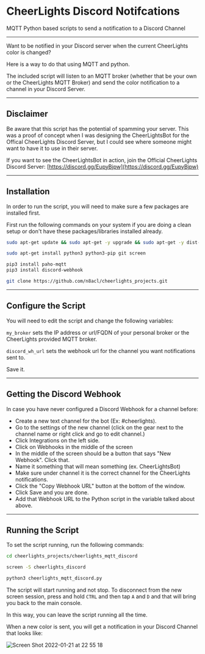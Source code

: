 # CheerLights Discord Notifcations
MQTT Python based scripts to send a notification to a Discord Channel 

---

Want to be notified in your Discord server when the current CheerLights color is changed?

Here is a way to do that using MQTT and python.

The included script will listen to an MQTT broker (whether that be your own or the CheerLights MQTT Broker) and send the color notification to a channel in your Discord Server.

---
## Disclaimer

Be aware that this script has the potential of spamming your server. This was a proof of concept when I was designing the CheerLightsBot for the Offical CheerLights Discord Server, but I could see where someone might want to have it to use in their server. 

If you want to see the CheerLightsBot in action, join the Official CheerLights Discord Server: [https://discord.gg/EupyBjpw](https://discord.gg/EupyBjpw)

---

## Installation

In order to run the script, you will need to make sure a few packages are installed first.

First run the following commands on your system if you are doing a clean setup or don't have these packages/libraries installed already.

```bash
sudo apt-get update && sudo apt-get -y upgrade && sudo apt-get -y dist-upgrade && sudo apt-get -y autoremove

sudo apt-get install python3 python3-pip git screen

pip3 install paho-mqtt
pip3 install discord-webhook

git clone https://github.com/n8acl/cheerlights_projects.git
```

---

## Configure the Script

You will need to edit the script and change the following variables:

```my_broker``` sets the IP address or url/FQDN of your personal broker or the CheerLights provided MQTT broker.

```discord_wh_url``` sets the webhook url for the channel you want notifications sent to.

Save it.

---

## Getting the Discord Webhook

In case you have never configured a Discord Webhook for a channel before:

- Create a new text channel for the bot (Ex: #cheerlights).
- Go to the settings of the new channel (click on the gear next to the channel name or right click and go to edit channel.)
- Click Integrations on the left side.
- Click on Webhooks in the middle of the screen
- In the middle of the screen should be a button that says "New Webhook". Click that.
- Name it something that will mean something (ex. CheerLightsBot)
- Make sure under channel it is the correct channel for the CheerLights notifications.
- Click the "Copy Webhook URL" button at the bottom of the window. 
- Click Save and you are done.
- Add that Webhook URL to the Python script in the variable talked about above.

---

## Running the Script

To set the script running, run the following commands:

```bash
cd cheerlights_projects/cheerlights_mqtt_discord

screen -S cheerlights_discord

python3 cheerlights_mqtt_discord.py
```

The script will start running and not stop. To disconnect from the new screen session, press and hold ```CTRL``` and then tap ```A``` and ```D``` and that will bring you back to the main console.

In this way, you can leave the script running all the time.

When a new color is sent, you will get a notification in your Discord Channel that looks like:

![Screen Shot 2022-01-21 at 22 55 18](https://user-images.githubusercontent.com/40501228/150623799-8a5f7280-59fe-4a3f-a783-4853ed76c18a.png)
